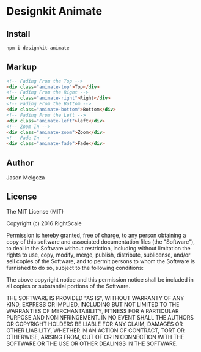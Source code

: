 # Designkit Animate

## Install

```bash
npm i designkit-animate
```

## Markup

```html
<!-- Fading From the Top -->
<div class="animate-top">Top</div>
<!-- Fading From the Right -->
<div class="animate-right">Right</div>
<!-- Fading From the Bottom -->
<div class="animate-bottom">Bottom</div>
<!-- Fading From the Left -->
<div class="animate-left">left</div>
<!-- Zoom In -->
<div class="animate-zoom">Zoom</div>
<!-- Fade In -->
<div class="animate-fade">Fade</div>
```

## Author

Jason Melgoza

## License

The MIT License (MIT)

Copyright (c) 2016 RightScale

Permission is hereby granted, free of charge, to any person obtaining a copy
of this software and associated documentation files (the "Software"), to deal
in the Software without restriction, including without limitation the rights
to use, copy, modify, merge, publish, distribute, sublicense, and/or sell
copies of the Software, and to permit persons to whom the Software is
furnished to do so, subject to the following conditions:

The above copyright notice and this permission notice shall be included in all
copies or substantial portions of the Software.

THE SOFTWARE IS PROVIDED "AS IS", WITHOUT WARRANTY OF ANY KIND, EXPRESS OR
IMPLIED, INCLUDING BUT NOT LIMITED TO THE WARRANTIES OF MERCHANTABILITY,
FITNESS FOR A PARTICULAR PURPOSE AND NONINFRINGEMENT. IN NO EVENT SHALL THE
AUTHORS OR COPYRIGHT HOLDERS BE LIABLE FOR ANY CLAIM, DAMAGES OR OTHER
LIABILITY, WHETHER IN AN ACTION OF CONTRACT, TORT OR OTHERWISE, ARISING FROM,
OUT OF OR IN CONNECTION WITH THE SOFTWARE OR THE USE OR OTHER DEALINGS IN THE
SOFTWARE.
